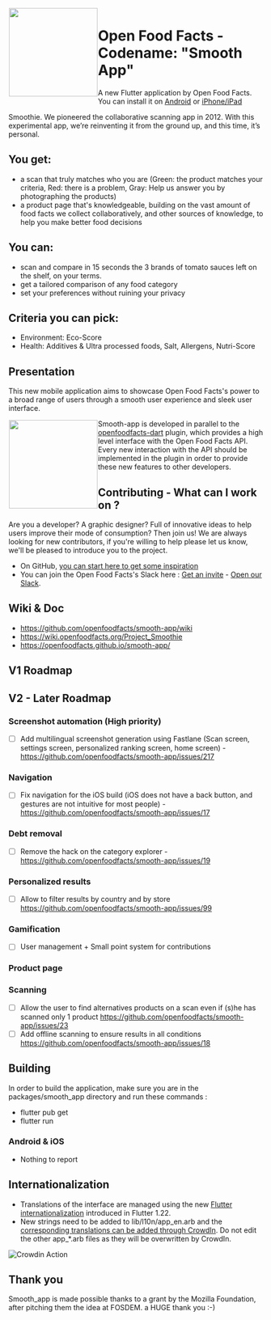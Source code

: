 <img height='175' src="https://static.openfoodfacts.org/images/svg/openfoodfacts-logo-en.svg" align="left" hspace="1" vspace="1">

# Open Food Facts - Codename: "Smooth App"

A new Flutter application by Open Food Facts. You can install it on [Android](https://play.google.com/store/apps/details?id=org.openfoodfacts.app) or [iPhone/iPad](https://apps.apple.com/us/app/smooth-app/id1526747703)

Smoothie. We pioneered the collaborative scanning app in 2012. With this experimental app, we’re reinventing it from the ground up, and this time, it’s personal.

## You get: 
- a scan that truly matches who you are (Green: the product matches your criteria, Red: there is a problem, Gray: Help us answer you by photographing the products)
- a product page that's knowledgeable, building on the vast amount of food facts we collect collaboratively, and other sources of knowledge, to help you make better food decisions
## You can: 
- scan and compare in 15 seconds the 3 brands of tomato sauces left on the shelf, on your terms.
- get a tailored comparison of any food category
- set your preferences without ruining your privacy

## Criteria you can pick: 
- Environment: Eco-Score
- Health: Additives & Ultra processed foods, Salt, Allergens, Nutri-Score

## Presentation

This new mobile application aims to showcase Open Food Facts's power to a broad range of users through a smooth user experience and sleek user interface.

<img height='175' src="https://fr.blog.openfoodfacts.org/images/smoothie2.jpg" align="left" hspace="1" vspace="1">

Smooth-app is developed in parallel to the [openfoodfacts-dart](https://github.com/openfoodfacts/openfoodfacts-dart) plugin, which provides a high level interface with the Open Food Facts API.
Every new interaction with the API should be implemented in the plugin in order to provide these new features to other developers.

## Contributing - What can I work on ?

Are you a developer? A graphic designer? Full of innovative ideas to help users improve their mode of consumption? Then join us!
We are always looking for new contributors, if you're willing to help please let us know, we'll be pleased to introduce you to the project.

- On GitHub, [you can start here to get some inspiration](https://github.com/openfoodfacts/smooth-app/issues/525) 
- You can join the Open Food Facts's Slack here : [Get an invite](https://slack.openfoodfacts.org) - [Open our Slack](https://openfoodfacts.slack.com).

## Wiki & Doc 
- https://github.com/openfoodfacts/smooth-app/wiki
- https://wiki.openfoodfacts.org/Project_Smoothie
- https://openfoodfacts.github.io/smooth-app/

## V1 Roadmap


## V2 - Later Roadmap
### Screenshot automation (High priority)
- [ ] Add multilingual screenshot generation using Fastlane (Scan screen, settings screen, personalized ranking screen, home screen) - https://github.com/openfoodfacts/smooth-app/issues/217

### Navigation
- [ ] Fix navigation for the iOS build (iOS does not have a back button, and gestures are not intuitive for most people) - https://github.com/openfoodfacts/smooth-app/issues/17

### Debt removal
- [ ] Remove the hack on the category explorer - https://github.com/openfoodfacts/smooth-app/issues/19

### Personalized results
- [ ] Allow to filter results by country and by store https://github.com/openfoodfacts/smooth-app/issues/99

### Gamification
- [ ] User management + Small point system for contributions

### Product page

### Scanning
- [ ] Allow the user to find alternatives products on a scan even if (s)he has scanned only 1 product https://github.com/openfoodfacts/smooth-app/issues/23
- [ ] Add offline scanning to ensure results in all conditions https://github.com/openfoodfacts/smooth-app/issues/18

## Building

In order to build the application, make sure you are in the packages/smooth_app directory and run these commands :
 - flutter pub get
 - flutter run
 
### Android & iOS
- Nothing to report

## Internationalization

- Translations of the interface are managed using the new [Flutter internationalization](https://github.com/openfoodfacts/openfoodfacts-hungergames/blob/master/src/i18n/common.json) introduced in Flutter 1.22.
- New strings need to be added to lib/l10n/app_en.arb and the [corresponding translations can be added through CrowdIn](https://translate.openfoodfacts.org/translate/openfoodfacts/1322). Do not edit the other app_*.arb files as they will be overwritten by CrowdIn.

![Crowdin Action](https://github.com/openfoodfacts/smooth-app/workflows/Crowdin%20Action/badge.svg)

## Thank you
Smooth_app is made possible thanks to a grant by the Mozilla Foundation, after pitching them the idea at FOSDEM. a HUGE thank you :-) 
